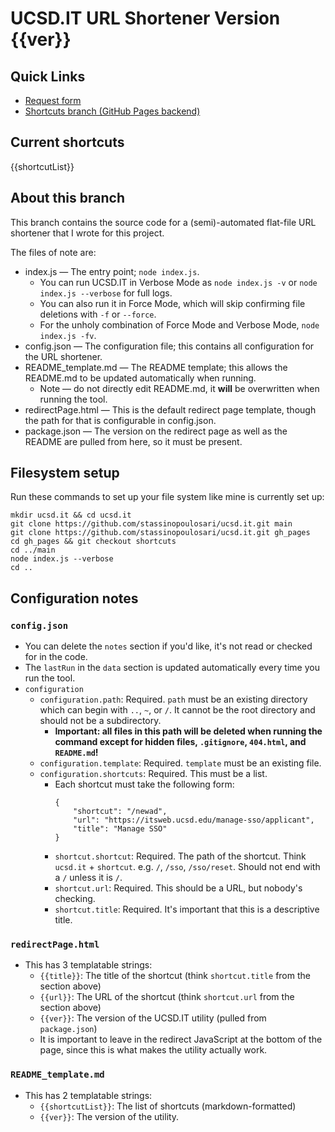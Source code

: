 # UCSD.IT URL Shortener Version {{ver}}

## Quick Links

* [Request form](https://docs.google.com/forms/d/e/1FAIpQLSf-C59wLslm_sH1QUTWoM7siMHHEzJ_Vha3bZ_Hx4LnsJI9ug/viewform)
* [Shortcuts branch (GitHub Pages backend)](https://github.com/stassinopoulosari/ucsd.it/tree/shortcuts)

## Current shortcuts

{{shortcutList}}

## About this branch

This branch contains the source code for a (semi)-automated flat-file URL shortener that I wrote for this project.

The files of note are:

* index.js — The entry point; `node index.js`.
  * You can run UCSD.IT in Verbose Mode as `node index.js -v` or `node index.js --verbose` for full logs.
  * You can also run it in Force Mode, which will skip confirming file deletions with `-f` or `--force`.
  * For the unholy combination of Force Mode and Verbose Mode, `node index.js -fv`.
* config.json — The configuration file; this contains all configuration for the URL shortener.
* README_template.md — The README template; this allows the README.md to be updated automatically when running.
  * Note — do not directly edit README.md, it **will** be overwritten when running the tool.
* redirectPage.html — This is the default redirect page template, though the path for that is configurable in config.json.
* package.json — The version on the redirect page as well as the README are pulled from here, so it must be present.

## Filesystem setup

Run these commands to set up your file system like mine is currently set up:

```
mkdir ucsd.it && cd ucsd.it
git clone https://github.com/stassinopoulosari/ucsd.it.git main
git clone https://github.com/stassinopoulosari/ucsd.it.git gh_pages
cd gh_pages && git checkout shortcuts
cd ../main
node index.js --verbose
cd ..
```

## Configuration notes

### `config.json`

- You can delete the `notes` section if you'd like, it's not read or checked for in the code.
- The `lastRun` in the `data` section is updated automatically every time you run the tool.
- `configuration`
  - `configuration.path`: Required. `path` must be an existing directory which can begin with `..`, `~`, or `/`. It cannot be the root directory and should not be a subdirectory.
    - **Important: all files in this path will be deleted when running the command except for hidden files, `.gitignore`, `404.html`, and `README.md`!**
  - `configuration.template`: Required. `template` must be an existing file.
  - `configuration.shortcuts`: Required. This must be a list.
    - Each shortcut must take the following form:
      ```
      {
          "shortcut": "/newad",
          "url": "https://itsweb.ucsd.edu/manage-sso/applicant",
          "title": "Manage SSO"
      }
      ```
    - `shortcut.shortcut`: Required. The path of the shortcut. Think `ucsd.it` + `shortcut`. e.g. `/`, `/sso`, `/sso/reset`. Should not end with a `/` unless it is `/`.
    - `shortcut.url`: Required. This should be a URL, but nobody's checking.
    - `shortcut.title`: Required. It's important that this is a descriptive title.

### `redirectPage.html`

- This has 3 templatable strings:
  - `{{title}}`: The title of the shortcut (think `shortcut.title` from the section above)
  - `{{url}}`: The URL of the shortcut (think `shortcut.url` from the section above)
  - `{{​ver}}`: The version of the UCSD.IT utility (pulled from `package.json`)
  - It is important to leave in the redirect JavaScript at the bottom of the page, since this is what makes the utility actually work.

### `README_template.md`

- This has 2 templatable strings:
  - `{{​shortcutList}}`: The list of shortcuts (markdown-formatted)
  - `{{​ver}}`: The version of the utility.
